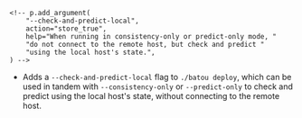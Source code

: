     <!-- p.add_argument(
        "--check-and-predict-local",
        action="store_true",
        help="When running in consistency-only or predict-only mode, "
        "do not connect to the remote host, but check and predict "
        "using the local host's state.",
    ) -->
- Adds a `--check-and-predict-local` flag to `./batou deploy`, which can
  be used in tandem with `--consistency-only` or `--predict-only` to
  check and predict using the local host's state, without connecting to
  the remote host.
